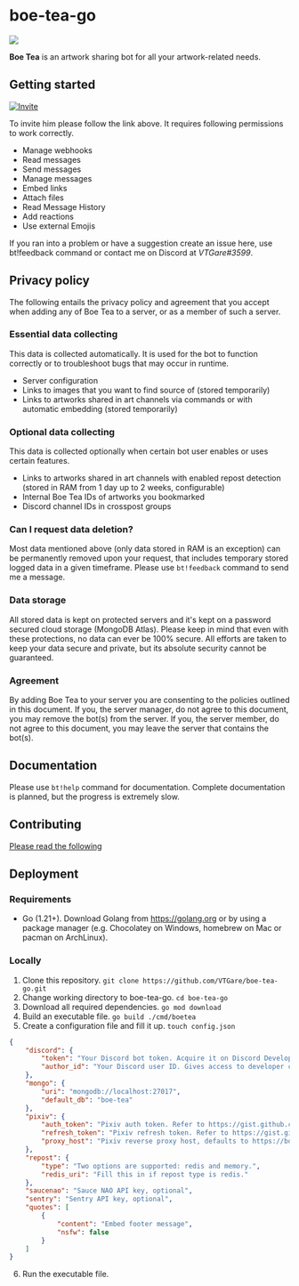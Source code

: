 # boe-tea-go

<img align="center" src="https://cdn.discordapp.com/avatars/636468907049353216/9bba642061fe0d500e92987098fdcf85.png?size=256">

**Boe Tea** is an artwork sharing bot for all your artwork-related needs.

## Getting started

[![Invite](https://img.shields.io/badge/Invite%20Link-%40Boe%20Tea-brightgreen)](https://discord.com/api/oauth2/authorize?client_id=636468907049353216&permissions=537259072&scope=bot)

To invite him please follow the link above. It requires following permissions to work correctly.

- Manage webhooks
- Read messages
- Send messages
- Manage messages
- Embed links
- Attach files
- Read Message History
- Add reactions
- Use external Emojis

If you ran into a problem or have a suggestion create an issue here, use bt!feedback command or contact me on Discord at _VTGare#3599_.

## Privacy policy

The following entails the privacy policy and agreement that you accept when adding any of Boe Tea to a server, or as a member of such a server.

### Essential data collecting

This data is collected automatically. It is used for the bot to function correctly or to troubleshoot bugs that may occur in runtime.

- Server configuration
- Links to images that you want to find source of (stored temporarily)
- Links to artworks shared in art channels via commands or with automatic embedding (stored temporarily)

### Optional data collecting

This data is collected optionally when certain bot user enables or uses certain features.

- Links to artworks shared in art channels with enabled repost detection (stored in RAM from 1 day up to 2 weeks, configurable)
- Internal Boe Tea IDs of artworks you bookmarked
- Discord channel IDs in crosspost groups

### Can I request data deletion?

Most data mentioned above (only data stored in RAM is an exception) can be permanently removed upon your request, that includes temporary stored logged data in a given timeframe. Please use `bt!feedback` command to send me a message.

### Data storage

All stored data is kept on protected servers and it's kept on a password secured cloud storage (MongoDB Atlas). Please keep in mind that even with these protections, no data can ever be 100% secure. All efforts are taken to keep your data secure and private, but its absolute security cannot be guaranteed.

### Agreement

By adding Boe Tea to your server you are consenting to the policies outlined in this document. If you, the server manager, do not agree to this document, you may remove the bot(s) from the server. If you, the server member, do not agree to this document, you may leave the server that contains the bot(s).

## Documentation

Please use `bt!help` command for documentation. Complete documentation is planned, but the progress is extremely slow.

## Contributing

[Please read the following](CONTRIBUTING.md)

## Deployment

### Requirements

- Go (1.21+). Download Golang from <https://golang.org> or by using a package manager (e.g. Chocolatey on Windows, homebrew on Mac or pacman on ArchLinux).

### Locally

1. Clone this repository. `git clone https://github.com/VTGare/boe-tea-go.git`
2. Change working directory to boe-tea-go. `cd boe-tea-go`
3. Download all required dependencies. `go mod download`
4. Build an executable file. `go build ./cmd/boetea`
5. Create a configuration file and fill it up. `touch config.json`

```json
{
    "discord": {
        "token": "Your Discord bot token. Acquire it on Discord Developer Portal.",
        "author_id": "Your Discord user ID. Gives access to developer commands."
    },
    "mongo": {
        "uri": "mongodb://localhost:27017",
        "default_db": "boe-tea"
    },
    "pixiv": {
        "auth_token": "Pixiv auth token. Refer to https://gist.github.com/upbit/6edda27cb1644e94183291109b8a5fde to acquire.",
        "refresh_token": "Pixiv refresh token. Refer to https://gist.github.com/upbit/6edda27cb1644e94183291109b8a5fde to acquire.",
        "proxy_host": "Pixiv reverse proxy host, defaults to https://boetea.dev"
    },
    "repost": {
        "type": "Two options are supported: redis and memory.",
        "redis_uri": "Fill this in if repost type is redis."
    },
    "saucenao": "Sauce NAO API key, optional",
    "sentry": "Sentry API key, optional",
    "quotes": [
        {
            "content": "Embed footer message",
            "nsfw": false
        }
    ]
}
```

6. Run the executable file.
